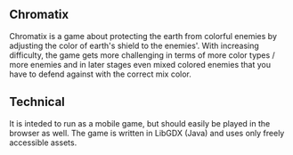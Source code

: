 ## Chromatix

Chromatix is a game about protecting the earth from colorful enemies by adjusting the color of earth's shield to the enemies'.
With increasing difficulty, the game gets more challenging in terms of more color types / more enemies and in later stages even mixed colored enemies that you have to defend against with the correct mix color.

## Technical
It is inteded to run as a mobile game, but should easily be played in the browser as well.
The game is written in LibGDX (Java) and uses only freely accessible assets.